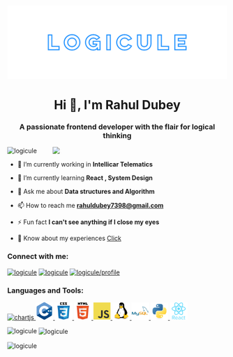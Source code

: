 [![banner](./images/logicule.svg)](https://www.linkedin.com/in/rahul-dubey-707b4452/)

<h1 align="center">Hi 👋, I'm Rahul Dubey</h1>
<h3 align="center">A passionate frontend developer with the flair for logical thinking</h3>
<img align="right" width="400" src ="https://media.giphy.com/media/qgQUggAC3Pfv687qPC/giphy.gif">
<p align="left"> <img src="https://komarev.com/ghpvc/?username=logicule&label=Profile%20views&color=0e75b6&style=flat" alt="logicule" /> </p>


- 🔭 I’m currently working in **Intellicar Telematics**

- 🌱 I’m currently learning **React , System Design**

- 💬 Ask me about **Data structures and Algorithm**

- 📫 How to reach me **rahuldubey7398@gmail.com**

- ⚡ Fun fact **I can't see anything if I close my eyes**

- 📄 Know about my experiences [Click](https://drive.google.com/file/d/14QXUPX4h70hiXdJBKc46G_gF5O9oq7lA/view?usp=sharing)


<h3 align="left">Connect with me:</h3>
<p align="left">
<a href="https://linkedin.com/in/logicule" target="blank"><img align="center" src="https://raw.githubusercontent.com/rahuldkjain/github-profile-readme-generator/master/src/images/icons/Social/linked-in-alt.svg" alt="logicule" height="30" width="40" /></a>
<a href="https://www.leetcode.com/logicule" target="blank"><img align="center" src="https://raw.githubusercontent.com/rahuldkjain/github-profile-readme-generator/master/src/images/icons/Social/leet-code.svg" alt="logicule" height="30" width="40" /></a>
<a href="https://auth.geeksforgeeks.org/user/logicule/profile" target="blank"><img align="center" src="https://raw.githubusercontent.com/rahuldkjain/github-profile-readme-generator/master/src/images/icons/Social/geeks-for-geeks.svg" alt="logicule/profile" height="30" width="40" /></a>
</p>
<!-- <p align="left"> <a href="https://github.com/ryo-ma/github-profile-trophy"><img src="https://github-profile-trophy.vercel.app/?username=logicule" alt="logicule" /></a> </p>
 -->

<h3 align="left">Languages and Tools:</h3>
<p align="left"> <a href="https://www.chartjs.org" target="_blank" rel="noreferrer"> <img src="https://www.chartjs.org/media/logo-title.svg" alt="chartjs" width="40" height="40"/> </a> <a href="https://www.w3schools.com/cpp/" target="_blank" rel="noreferrer"> <img src="https://raw.githubusercontent.com/devicons/devicon/master/icons/cplusplus/cplusplus-original.svg" alt="cplusplus" width="40" height="40"/> </a> <a href="https://www.w3schools.com/css/" target="_blank" rel="noreferrer"> <img src="https://raw.githubusercontent.com/devicons/devicon/master/icons/css3/css3-original-wordmark.svg" alt="css3" width="40" height="40"/> </a> <a href="https://www.w3.org/html/" target="_blank" rel="noreferrer"> <img src="https://raw.githubusercontent.com/devicons/devicon/master/icons/html5/html5-original-wordmark.svg" alt="html5" width="40" height="40"/> </a> <a href="https://developer.mozilla.org/en-US/docs/Web/JavaScript" target="_blank" rel="noreferrer"> <img src="https://raw.githubusercontent.com/devicons/devicon/master/icons/javascript/javascript-original.svg" alt="javascript" width="40" height="40"/> </a> <a href="https://www.linux.org/" target="_blank" rel="noreferrer"> <img src="https://raw.githubusercontent.com/devicons/devicon/master/icons/linux/linux-original.svg" alt="linux" width="40" height="40"/> </a> <a href="https://www.mysql.com/" target="_blank" rel="noreferrer"> <img src="https://raw.githubusercontent.com/devicons/devicon/master/icons/mysql/mysql-original-wordmark.svg" alt="mysql" width="40" height="40"/> </a> <a href="https://www.python.org" target="_blank" rel="noreferrer"> <img src="https://raw.githubusercontent.com/devicons/devicon/master/icons/python/python-original.svg" alt="python" width="40" height="40"/> </a> <a href="https://reactjs.org/" target="_blank" rel="noreferrer"> <img src="https://raw.githubusercontent.com/devicons/devicon/master/icons/react/react-original-wordmark.svg" alt="react" width="40" height="40"/> </a> </p>

<p><img align="left" src="https://github-readme-stats.vercel.app/api/top-langs?username=logicule&show_icons=true&locale=en&layout=compact" alt="logicule" /></p>

<p>&nbsp;<img align="center" src="https://github-readme-stats.vercel.app/api?username=logicule&show_icons=true&locale=en" alt="logicule" /></p>

<p><img align="center" src="https://github-readme-streak-stats.herokuapp.com/?user=logicule&" alt="logicule" /></p>
